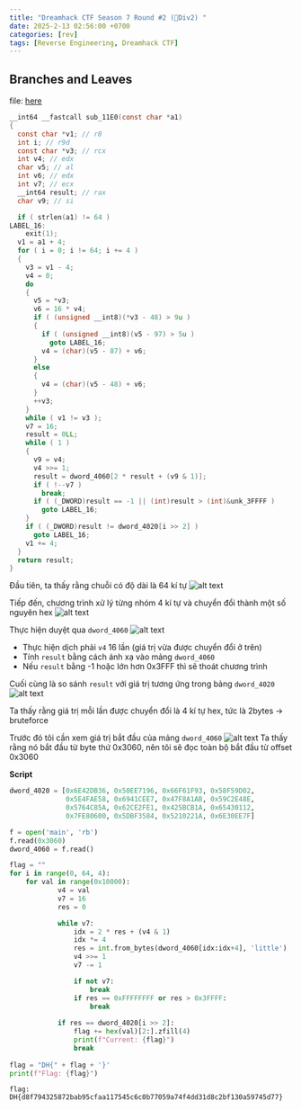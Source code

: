 ```yaml
---
title: "Dreamhack CTF Season 7 Round #2 (🌱Div2) "
date: 2025-2-13 02:56:00 +0700
categories: [rev]
tags: [Reverse Engineering, Dreamhack CTF]
---
```


## Branches and Leaves 
file: [here](/assets/Dreamhack%20CTF%20Season%207%20Round%20#2/Branches%20and%20Leaves.zip)

```c
__int64 __fastcall sub_11E0(const char *a1)
{
  const char *v1; // r8
  int i; // r9d
  const char *v3; // rcx
  int v4; // edx
  char v5; // al
  int v6; // edx
  int v7; // ecx
  __int64 result; // rax
  char v9; // si

  if ( strlen(a1) != 64 )
LABEL_16:
    exit(1);
  v1 = a1 + 4;
  for ( i = 0; i != 64; i += 4 )
  {
    v3 = v1 - 4;
    v4 = 0;
    do
    {
      v5 = *v3;
      v6 = 16 * v4;
      if ( (unsigned __int8)(*v3 - 48) > 9u )
      {
        if ( (unsigned __int8)(v5 - 97) > 5u )
          goto LABEL_16;
        v4 = (char)(v5 - 87) + v6;
      }
      else
      {
        v4 = (char)(v5 - 48) + v6;
      }
      ++v3;
    }
    while ( v1 != v3 );
    v7 = 16;
    result = 0LL;
    while ( 1 )
    {
      v9 = v4;
      v4 >>= 1;
      result = dword_4060[2 * result + (v9 & 1)];
      if ( !--v7 )
        break;
      if ( (_DWORD)result == -1 || (int)result > (int)&unk_3FFFF )
        goto LABEL_16;
    }
    if ( (_DWORD)result != dword_4020[i >> 2] )
      goto LABEL_16;
    v1 += 4;
  }
  return result;
}
```

Đầu tiên, ta thấy rằng chuỗi có độ dài là 64 kí tự
![alt text](/assets/Dreamhack%20CTF%20Season%207%20Round%20#2/image.png)

Tiếp đến, chương trình xử lý từng nhóm 4 kí tự và chuyển đổi thành một số nguyên hex
![alt text](/assets/Dreamhack%20CTF%20Season%207%20Round%20#2/image-1.png)

Thực hiện duyệt qua `dword_4060`
![alt text](/assets/Dreamhack%20CTF%20Season%207%20Round%20#2/image-2.png)

* Thực hiện dịch phải `v4` 16 lần (giá trị vừa được chuyển đổi ở trên)
* Tính `result` bằng cách ánh xạ vào mảng `dword_4060`
* Nếu `result` bằng -1 hoặc lớn hơn 0x3FFF thì sẽ thoát chương trình

Cuối cùng là so sánh `result` với giá trị tương ứng trong bảng `dword_4020`
![alt text](/assets/Dreamhack%20CTF%20Season%207%20Round%20#2/image-3.png)

Ta thấy rằng giá trị mỗi lần được chuyển đổi là 4 kí tự hex, tức là 2bytes -> bruteforce

Trước đó tôi cần xem giá trị bắt đầu của mảng `dword_4060`
![alt text](/assets/Dreamhack%20CTF%20Season%207%20Round%20#2/image-4.png)
Ta thấy rằng nó bắt đầu từ byte thứ 0x3060, nên tôi sẽ đọc toàn bộ bắt đầu từ offset 0x3060

**Script**
```python
dword_4020 = [0x6E42DB36, 0x50EE7196, 0x66F61F93, 0x58F59D02, 
              0x5E4FAE58, 0x6941CEE7, 0x47F8A1AB, 0x59C2E48E, 
              0x5764C85A, 0x62CE2FE1, 0x425BCB1A, 0x65430112, 
              0x7FE80600, 0x5DBF3584, 0x5210221A, 0x6E30EE7F]

f = open('main', 'rb')
f.read(0x3060)
dword_4060 = f.read()

flag = ""
for i in range(0, 64, 4):
    for val in range(0x10000):
            v4 = val
            v7 = 16
            res = 0

            while v7:
                idx = 2 * res + (v4 & 1)
                idx *= 4
                res = int.from_bytes(dword_4060[idx:idx+4], 'little')
                v4 >>= 1
                v7 -= 1

                if not v7:
                    break
                if res == 0xFFFFFFFF or res > 0x3FFFF:
                    break
            
            if res == dword_4020[i >> 2]:
                flag += hex(val)[2:].zfill(4)
                print(f"Current: {flag}")
                break
    
flag = "DH{" + flag + '}'
print(f"Flag: {flag}")
```
`flag: DH{d8f794325872bab95cfaa117545c6c0b77059a74f4dd31d8c2bf130a59745d77}`